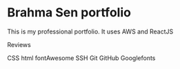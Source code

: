 # Brahma Sen portfolio

This is my professional portfolio. It uses AWS and ReactJS

Reviews

CSS
html
fontAwesome
SSH
Git
GitHub
Googlefonts
